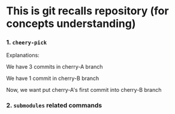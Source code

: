 # This is git recalls repository (for concepts understanding)

### 1. `cheery-pick`

Explanations:

We have 3 commits in cherry-A branch

We have 1 commit in cherry-B branch

Now, we want put cherry-A's first commit into cherry-B branch
### 2. `submodules` related commands
